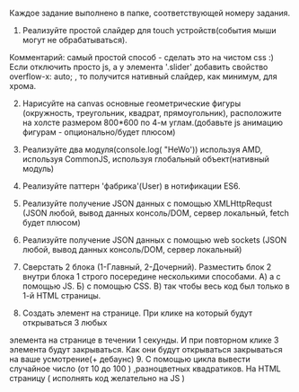 Каждое задание выполнено в папке, соответствующей номеру задания.

1. Реализуйте простой слайдер для touch устройств(события мыши могут не обрабатываться).

Комментарий: самый простой способ - сделать это на чистом css :)
Если отключить просто js, а у элемента '.slider' добавить свойство overflow-x: auto; , то получится нативный слайдер, как минимум, для хрома.

2. Нарисуйте на canvas основные геометрические фигуры (окружность, треугольник, квадрат, прямоугольник), расположите на холсте размером 800*600 по 4-м углам.(добавьте js анимацию фигурам - опционально/будет плюсом)

3. Реализуйте два модуля(console.log( "HeWo')) используя AMD, используя CommonJS, используя глобальный объект(нативный модуль)

4. Реализуйте паттерн 'фабрика'(User) в нотификации ES6.

5. Реализуйте получение JSON данных с помощью XMLHttpRequst (JSON любой, вывод данных консоль/DOM, сервер локальный, fetch будет плюсом)

6. Реализуйте получение JSON данных с помощью web sockets (JSON любой, вывод данных консоль/DOM, сервер локальный)

7. Сверстать 2 блока (1-Главный, 2-Дочерний). Разместить блок 2 внутри блока 1 строго посередине несколькими способами.
  А) а с помощью JS.
  Б) с помощью CSS.
  В) так чтобы весь код был только в 1-й HTML страницы. 

8. Создать элемент на странице. При клике на который будут открываться 3 любых

элемента на странице в течении 1 секунды. И при повторном клике 3 элемента будут
закрываться.
Как они будут открываться закрываться на ваше усмотрение(+ дебаунс)
9. С помощью цикла вывести случайное число (от 10 до 100 ) ,разноцветных
квадратиков. На HTML страницу ( исполнять код желательно на JS )